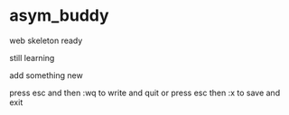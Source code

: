 # asym_buddy
web skeleton ready 

still learning 

add something new 

press esc and then :wq to write and quit
or press esc then :x to save and exit

